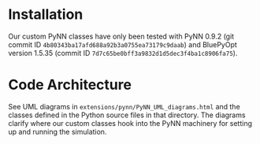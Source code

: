 # Installation

Our custom PyNN classes have only been tested with PyNN 0.9.2 (git commit ID 
`4b80343ba17afd688a92b3a0755ea73179c9daab`) and BluePyOpt version 1.5.35 
(commit ID `7d7c65be0bff3a9832d1d5dec3f4ba1c8906fa75`).

# Code Architecture

See UML diagrams in `extensions/pynn/PyNN_UML_diagrams.html` and the classes
defined in the Python source files in that directory. The diagrams clarify where
our custom classes hook into the PyNN machinery for setting up and running
the simulation.